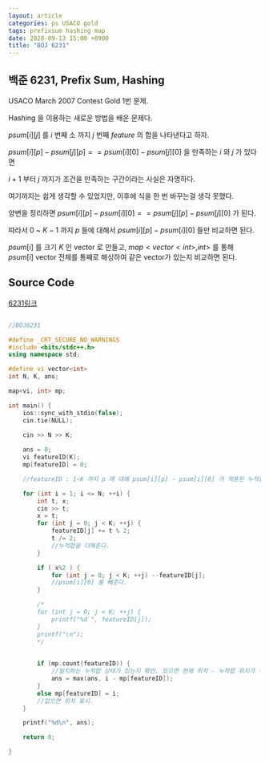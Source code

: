 ```yaml
---
layout: article
categories: ps USACO gold
tags: prefixsum hashing map
date: 2020-09-13 15:00 +0900
title: "BOJ 6231"
---
```


## 백준 6231, Prefix Sum, Hashing

USACO March 2007 Contest Gold 1번 문제.  

Hashing 을 이용하는 새로운 방법을 배운 문제다.

$psum[i][j]$ 를 $i$ 번째 소 까지 $j$ 번째 $feature$ 의 합을 나타낸다고 하자.

$psum[i][p] - psum[j][p] == psum[i][0] - psum[j][0]$ 을 만족하는 $i$ 와 $j$ 가 있다면

$i+1$ 부터 $j$ 까지가 조건을 만족하는 구간이라는 사실은 자명하다.

여기까지는 쉽게 생각할 수 있었지만, 이후에 식을 한 번 바꾸는걸 생각 못했다.

양변을 정리하면 $psum[i][p] - psum[i][0] == psum[j][p] - psum[j][0]$ 가 된다.

따라서 $0$ ~ $K-1$ 까지 $p$ 들에 대해서 $psum[i][p] - psum[i][0]$ 들만 비교하면 된다.

$psum[i]$ 를 크기 $K$ 인 vector 로 만들고, $map<vector<int>, int>$ 를 통해 $psum[i]$ vector 전체를 통째로 해싱하여 같은 vector가 있는지 비교하면 된다.

## Source Code

[6231링크](https://www.acmicpc.net/problem/6231) 

```cpp

//BOJ6231

#define _CRT_SECURE_NO_WARNINGS
#include <bits/stdc++.h>
using namespace std;

#define vi vector<int>
int N, K, ans;

map<vi, int> mp;

int main() {
	ios::sync_with_stdio(false);
	cin.tie(NULL);
	
	cin >> N >> K;

	ans = 0;
	vi featureID(K);
	mp[featureID] = 0;

	//featureID : 1~K 까지 p 에 대해 psum[i][p] - psum[i][0] 가 적용된 누적합

	for (int i = 1; i <= N; ++i) {
		int t, x;
		cin >> t;
		x = t;
		for (int j = 0; j < K; ++j) {
			featureID[j] += t % 2;
			t /= 2;
			//누적합을 더해준다.
		}

		if ( x%2 ) {
			for (int j = 0; j < K; ++j) --featureID[j];
			//psum[i][0] 를 빼준다.
		}

		/*
		for (int j = 0; j < K; ++j) {
			printf("%d ", featureID[j]);
		}
		printf("\n");
		*/
		

		if (mp.count(featureID)) {
			//일치하는 누적합 상태가 있는지 확인. 있으면 현재 위치 - 누적합 위치가 구간 길이.
			ans = max(ans, i - mp[featureID]);
		}
		else mp[featureID] = i;
		//없으면 위치 표시.
	}

	printf("%d\n", ans);

	return 0;

}

```